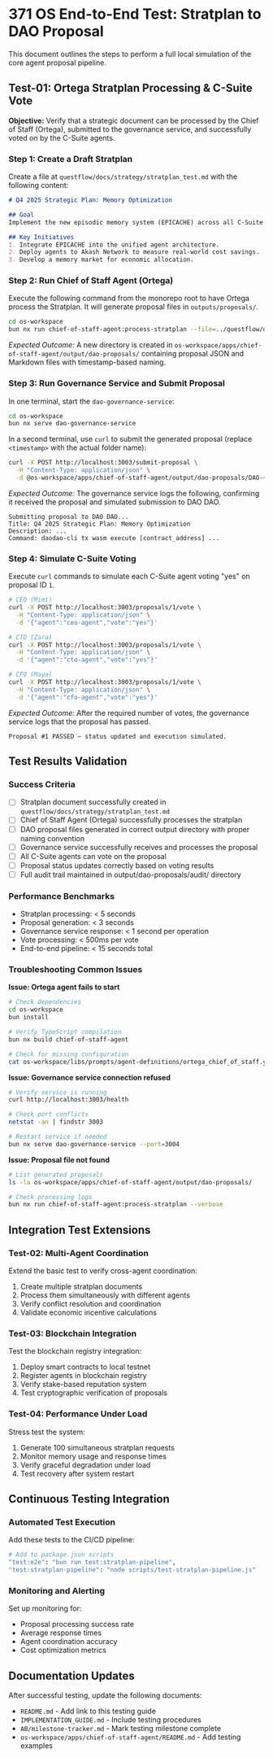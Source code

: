# 371 OS End-to-End Test: Stratplan to DAO Proposal

This document outlines the steps to perform a full local simulation of the core agent proposal pipeline.

## Test-01: Ortega Stratplan Processing & C-Suite Vote

**Objective:** Verify that a strategic document can be processed by the Chief of Staff (Ortega), submitted to the governance service, and successfully voted on by the C-Suite agents.

### Step 1: Create a Draft Stratplan

Create a file at `questflow/docs/strategy/stratplan_test.md` with the following content:

```markdown
# Q4 2025 Strategic Plan: Memory Optimization

## Goal
Implement the new episodic memory system (EPICACHE) across all C-Suite agents to achieve an 85% reduction in memory overhead and enable multi-session context retention.

## Key Initiatives
1. Integrate EPICACHE into the unified agent architecture.
2. Deploy agents to Akash Network to measure real-world cost savings.
3. Develop a memory market for economic allocation.
```

### Step 2: Run Chief of Staff Agent (Ortega)

Execute the following command from the monorepo root to have Ortega process the Stratplan. It will generate proposal files in `outputs/proposals/`.

```bash
cd os-workspace
bun nx run chief-of-staff-agent:process-stratplan --file=../questflow/docs/strategy/stratplan_test.md
```

*Expected Outcome:* A new directory is created in `os-workspace/apps/chief-of-staff-agent/output/dao-proposals/` containing proposal JSON and Markdown files with timestamp-based naming.

### Step 3: Run Governance Service and Submit Proposal

In one terminal, start the `dao-governance-service`:
```bash
cd os-workspace
bun nx serve dao-governance-service
```

In a second terminal, use `curl` to submit the generated proposal (replace `<timestamp>` with the actual folder name):
```bash
curl -X POST http://localhost:3003/submit-proposal \
  -H "Content-Type: application/json" \
  -d @os-workspace/apps/chief-of-staff-agent/output/dao-proposals/DAO-<timestamp>.json
```

*Expected Outcome:* The governance service logs the following, confirming it received the proposal and simulated submission to DAO DAO.
```
Submitting proposal to DAO DAO...
Title: Q4 2025 Strategic Plan: Memory Optimization
Description: ...
Command: daodao-cli tx wasm execute [contract_address] ...
```

### Step 4: Simulate C-Suite Voting

Execute `curl` commands to simulate each C-Suite agent voting "yes" on proposal ID `1`.

```bash
# CEO (Mimi)
curl -X POST http://localhost:3003/proposals/1/vote \
  -H "Content-Type: application/json" \
  -d '{"agent":"ceo-agent","vote":"yes"}'

# CTO (Zara)
curl -X POST http://localhost:3003/proposals/1/vote \
  -H "Content-Type: application/json" \
  -d '{"agent":"cto-agent","vote":"yes"}'

# CFO (Maya)
curl -X POST http://localhost:3003/proposals/1/vote \
  -H "Content-Type: application/json" \
  -d '{"agent":"cfo-agent","vote":"yes"}'
```

*Expected Outcome:* After the required number of votes, the governance service logs that the proposal has passed.
```
Proposal #1 PASSED – status updated and execution simulated.
```

## Test Results Validation

### Success Criteria
- [ ] Stratplan document successfully created in `questflow/docs/strategy/stratplan_test.md`
- [ ] Chief of Staff Agent (Ortega) successfully processes the stratplan
- [ ] DAO proposal files generated in correct output directory with proper naming convention
- [ ] Governance service successfully receives and processes the proposal
- [ ] All C-Suite agents can vote on the proposal
- [ ] Proposal status updates correctly based on voting results
- [ ] Full audit trail maintained in output/dao-proposals/audit/ directory

### Performance Benchmarks
- Stratplan processing: < 5 seconds
- Proposal generation: < 3 seconds
- Governance service response: < 1 second per operation
- Vote processing: < 500ms per vote
- End-to-end pipeline: < 15 seconds total

### Troubleshooting Common Issues

**Issue: Ortega agent fails to start**
```bash
# Check dependencies
cd os-workspace
bun install

# Verify TypeScript compilation
bun nx build chief-of-staff-agent

# Check for missing configuration
cat os-workspace/libs/prompts/agent-definitions/ortega_chief_of_staff.yml
```

**Issue: Governance service connection refused**
```bash
# Verify service is running
curl http://localhost:3003/health

# Check port conflicts
netstat -an | findstr 3003

# Restart service if needed
bun nx serve dao-governance-service --port=3004
```

**Issue: Proposal file not found**
```bash
# List generated proposals
ls -la os-workspace/apps/chief-of-staff-agent/output/dao-proposals/

# Check processing logs
bun nx run chief-of-staff-agent:process-stratplan --verbose
```

## Integration Test Extensions

### Test-02: Multi-Agent Coordination
Extend the basic test to verify cross-agent coordination:

1. Create multiple stratplan documents
2. Process them simultaneously with different agents
3. Verify conflict resolution and coordination
4. Validate economic incentive calculations

### Test-03: Blockchain Integration
Test the blockchain registry integration:

1. Deploy smart contracts to local testnet
2. Register agents in blockchain registry
3. Verify stake-based reputation system
4. Test cryptographic verification of proposals

### Test-04: Performance Under Load
Stress test the system:

1. Generate 100 simultaneous stratplan requests
2. Monitor memory usage and response times
3. Verify graceful degradation under load
4. Test recovery after system restart

## Continuous Testing Integration

### Automated Test Execution
Add these tests to the CI/CD pipeline:

```bash
# Add to package.json scripts
"test:e2e": "bun run test:stratplan-pipeline",
"test:stratplan-pipeline": "node scripts/test-stratplan-pipeline.js"
```

### Monitoring and Alerting
Set up monitoring for:
- Proposal processing success rate
- Average response times
- Agent coordination accuracy
- Cost optimization metrics

## Documentation Updates

After successful testing, update the following documents:
- `README.md` - Add link to this testing guide
- `IMPLEMENTATION_GUIDE.md` - Include testing procedures
- `AB/milestone-tracker.md` - Mark testing milestone complete
- `os-workspace/apps/chief-of-staff-agent/README.md` - Add testing examples